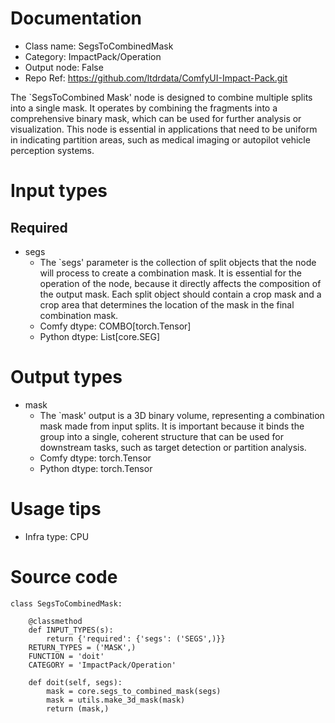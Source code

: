 # Documentation
- Class name: SegsToCombinedMask
- Category: ImpactPack/Operation
- Output node: False
- Repo Ref: https://github.com/ltdrdata/ComfyUI-Impact-Pack.git

The `SegsToCombined Mask' node is designed to combine multiple splits into a single mask. It operates by combining the fragments into a comprehensive binary mask, which can be used for further analysis or visualization. This node is essential in applications that need to be uniform in indicating partition areas, such as medical imaging or autopilot vehicle perception systems.

# Input types
## Required
- segs
    - The `segs' parameter is the collection of split objects that the node will process to create a combination mask. It is essential for the operation of the node, because it directly affects the composition of the output mask. Each split object should contain a crop mask and a crop area that determines the location of the mask in the final combination mask.
    - Comfy dtype: COMBO[torch.Tensor]
    - Python dtype: List[core.SEG]

# Output types
- mask
    - The `mask' output is a 3D binary volume, representing a combination mask made from input splits. It is important because it binds the group into a single, coherent structure that can be used for downstream tasks, such as target detection or partition analysis.
    - Comfy dtype: torch.Tensor
    - Python dtype: torch.Tensor

# Usage tips
- Infra type: CPU

# Source code
```
class SegsToCombinedMask:

    @classmethod
    def INPUT_TYPES(s):
        return {'required': {'segs': ('SEGS',)}}
    RETURN_TYPES = ('MASK',)
    FUNCTION = 'doit'
    CATEGORY = 'ImpactPack/Operation'

    def doit(self, segs):
        mask = core.segs_to_combined_mask(segs)
        mask = utils.make_3d_mask(mask)
        return (mask,)
```
